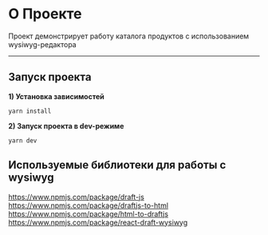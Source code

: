 # О Проекте

Проект демонстрирует работу каталога продуктов с использованием wysiwyg-редактора

---

## Запуск проекта

**1) Установка зависимостей**

`yarn install`

**2) Запуск проекта в dev-режиме**

`yarn dev`

## Используемые библиотеки для работы с wysiwyg

https://www.npmjs.com/package/draft-js
https://www.npmjs.com/package/draftjs-to-html
https://www.npmjs.com/package/html-to-draftjs
https://www.npmjs.com/package/react-draft-wysiwyg

